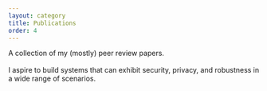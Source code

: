 ```yaml
---
layout: category
title: Publications
order: 4
---
```


A collection of my (mostly) peer review papers. <br> <br> I aspire to build systems that can exhibit security, privacy, and robustness in a wide range of scenarios.
